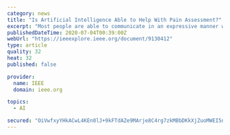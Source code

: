 ```yaml
---
category: news
title: "Is Artificial Intelligence Able to Help With Pain Assessment?"
excerpt: "Most people are able to communicate in an expressive manner when they are in pain. But what about people who are not able to report their pain experience or whose expression of pain is hard to interpret?"
publishedDateTime: 2020-07-04T00:39:00Z
webUrl: "https://ieeexplore.ieee.org/document/9130412"
type: article
quality: 32
heat: 32
published: false

provider:
  name: IEEE
  domain: ieee.org

topics:
  - AI

secured: "OiVwfxyYHkACwL4KEn0lJ+9kFTdAZe9MArje8C4rg7zkMBbDKkXjZuoMWEI5n4LQrxTSAN7GAq1bUQxLLw2ebKeLNuTw1Ba042fC4gkQ/oQTfVCAXA6Wif0VTMyg2KbR1MlY2Qf7uyvUO50nGy+cUBTttX2pAnzZ7lH2itVhewOKcYllsbFj05c+plx80gMuUZYucnv/b1sAMcLzVBA5JH8RsGSj2S/rx/DpU3pJDg9FU+AFeoJHmVTZQBHpoMvyMylnxJ5TrQqITybUqBYlKQ/Ze6Gb3/PImqp792O29ixmCoTXdXDSRG42i4jT/HplQwN8HCu9XirOy5RNOtLTSg==;62SFVcaZ6SxJbONlF38Vqw=="
---
```



